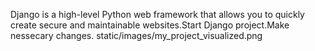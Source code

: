Django is a high-level Python web framework that allows you to quickly create secure and maintainable websites.Start Django project.Make nessecary changes. 
static/images/my_project_visualized.png

